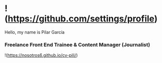 # !(https://github.com/settings/profile) 
Hello, my name is Pilar García
### Freelance Front End Trainee & Content Manager (Journalist)
!(https://nosotros6.github.io/cv-pili/)

